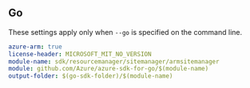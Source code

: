 ## Go

These settings apply only when `--go` is specified on the command line.

```yaml $(go) && $(track2)
azure-arm: true
license-header: MICROSOFT_MIT_NO_VERSION
module-name: sdk/resourcemanager/sitemanager/armsitemanager
module: github.com/Azure/azure-sdk-for-go/$(module-name)
output-folder: $(go-sdk-folder)/$(module-name)
```
